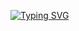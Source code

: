 [![Typing SVG](https://readme-typing-svg.herokuapp.com?color=935CF7&background=5726FF00&lines=A+storage+of+the+pracice+codes+;being+followed)](https://git.io/typing-svg)

</p>
